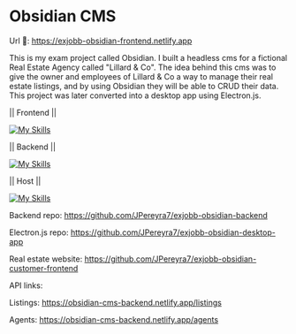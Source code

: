 # Obsidian CMS

Url 🔗: https://exjobb-obsidian-frontend.netlify.app

This is my exam project called Obsidian. I built a headless cms for a fictional Real Estate Agency called "Lillard & Co". The idea behind this cms was to give the owner and employees of Lillard & Co a way to manage their real estate listings, and by using Obsidian they will be able to CRUD their data. This project was later converted into a desktop app using Electron.js.


|| Frontend ||

[![My Skills](https://skillicons.dev/icons?i=react,ts,tailwindcss,electron,jest,vscode)](https://skillicons.dev)

|| Backend ||

[![My Skills](https://skillicons.dev/icons?i=js,nodejs,express,supabase)](https://skillicons.dev)

|| Host ||

[![My Skills](https://skillicons.dev/icons?i=netlify)](https://skillicons.dev)


Backend repo: https://github.com/JPereyra7/exjobb-obsidian-backend

Electron.js repo: https://github.com/JPereyra7/exjobb-obsidian-desktop-app

Real estate website: https://github.com/JPereyra7/exjobb-obsidian-customer-frontend

API links:

Listings: https://obsidian-cms-backend.netlify.app/listings

Agents: https://obsidian-cms-backend.netlify.app/agents


